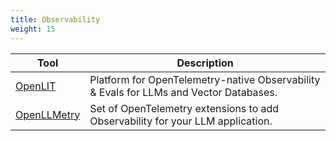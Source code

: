 ```yaml
---
title: Observability
weight: 15
---
```


| Tool                                  | Description                                                                                          |
| ------------------------------------- | ---------------------------------------------------------------------------------------------------- |
| [OpenLIT](./openlit/)                 | Platform for OpenTelemetry-native Observability & Evals for LLMs and Vector Databases.               |
| [OpenLLMetry](./openllmetry/)         | Set of OpenTelemetry extensions to add Observability for your LLM application.                       |
